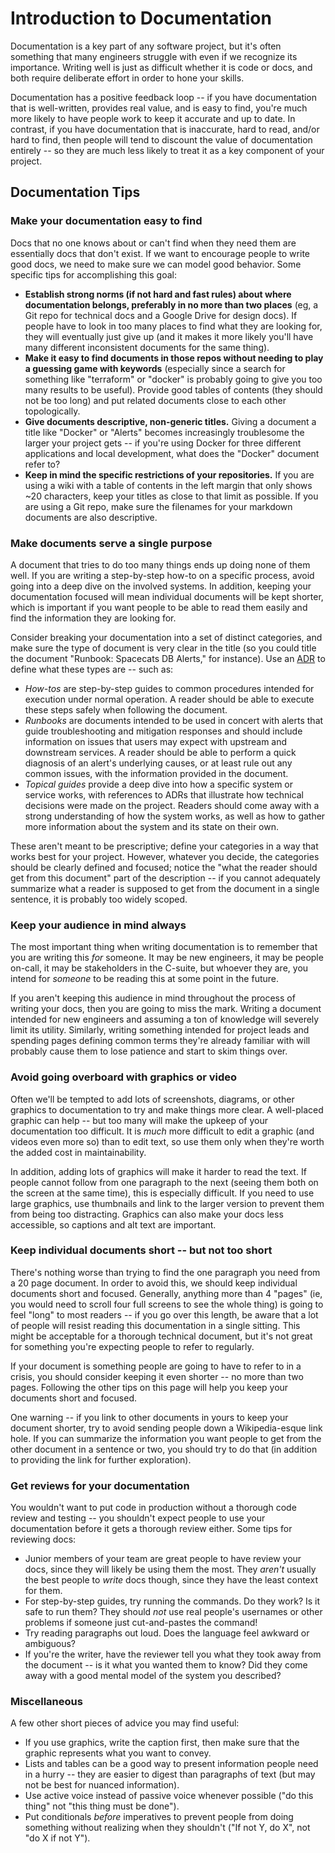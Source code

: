 # Introduction to Documentation

Documentation is a key part of any software project, but it's often
something that many engineers struggle with even if we recognize its
importance. Writing well is just as difficult whether it is code or
docs, and both require deliberate effort in order to hone your skills.

Documentation has a positive feedback loop -- if you have documentation
that is well-written, provides real value, and is easy to find, you're
much more likely to have people work to keep it accurate and up to date.
In contrast, if you have documentation that is inaccurate, hard to read,
and/or hard to find, then people will tend to discount the value of
documentation entirely -- so they are much less likely to treat it as a
key component of your project.

## Documentation Tips

### Make your documentation easy to find

Docs that no one knows about or can't find when they need them are
essentially docs that don't exist. If we want to encourage people to
write good docs, we need to make sure we can model good behavior. Some
specific tips for accomplishing this goal:

- **Establish strong norms (if not hard and fast rules) about where
  documentation belongs, preferably in no more than two places** (eg, a
  Git repo for technical docs and a Google Drive for design docs). If
  people have to look in too many places to find what they are looking
  for, they will eventually just give up (and it makes it more likely
  you'll have many different inconsistent documents for the same thing).
- **Make it easy to find documents in those repos without needing to play
  a guessing game with keywords** (especially since a search for something
  like "terraform" or "docker" is probably going to give you too many
  results to be useful). Provide good tables of contents (they should
  not be too long) and put related documents close to each other
  topologically.
- **Give documents descriptive, non-generic titles.** Giving a document a
  title like "Docker" or "Alerts" becomes increasingly troublesome the
  larger your project gets -- if you're using Docker for three different
  applications and local development, what does the "Docker" document
  refer to?
- **Keep in mind the specific restrictions of your repositories.** If you
  are using a wiki with a table of contents in the left margin that only
  shows ~20 characters, keep your titles as close to that limit as
  possible. If you are using a Git repo, make sure the filenames for your
  markdown documents are also descriptive.

### Make documents serve a single purpose

A document that tries to do too many things ends up doing none of them
well. If you are writing a step-by-step how-to on a specific process,
avoid going into a deep dive on the involved systems. In addition, keeping
your documentation focused will mean individual documents will be kept
shorter, which is important if you want people to be able to read them
easily and find the information they are looking for.

Consider breaking your documentation into a set of distinct categories,
and make sure the type of document is very clear in the title (so you
could title the document "Runbook: Spacecats DB Alerts," for instance).
Use an [ADR](./adr.md) to define what these types are -- such as:

- *How-tos* are step-by-step guides to common procedures intended for
  execution under normal operation. A reader should be able to execute
  these steps safely when following the document.
- *Runbooks* are documents intended to be used in concert with alerts
  that guide troubleshooting and mitigation responses and should include
  information on issues that users may expect with upstream and downstream
  services. A reader should be able to perform a quick diagnosis of an
  alert's underlying causes, or at least rule out any common issues, with
  the information provided in the document.
- *Topical guides* provide a deep dive into how a specific system or
  service works, with references to ADRs that illustrate how technical
  decisions were made on the project. Readers should come away with a
  strong understanding of how the system works, as well as how to gather
  more information about the system and its state on their own.

These aren't meant to be prescriptive; define your categories in a way
that works best for your project. However, whatever you decide, the
categories should be clearly defined and focused; notice the "what the
reader should get from this document" part of the description -- if you
cannot adequately summarize what a reader is supposed to get from the
document in a single sentence, it is probably too widely scoped.

### Keep your audience in mind always

The most important thing when writing documentation is to remember that
you are writing this *for* someone. It may be new engineers, it may
be people on-call, it may be stakeholders in the C-suite, but whoever they
are, you intend for *someone* to be reading this at some point in the
future.

If you aren't keeping this audience in mind throughout the process of writing
your docs, then you are going to miss the mark. Writing a document intended
for new engineers and assuming a ton of knowledge will severely limit its
utility. Similarly, writing something intended for project leads and
spending pages defining common terms they're already familiar with will
probably cause them to lose patience and start to skim things over.

### Avoid going overboard with graphics or video

Often we'll be tempted to add lots of screenshots, diagrams, or other
graphics to documentation to try and make things more clear. A well-placed
graphic can help -- but too many will make the upkeep of your documentation
too difficult. It is *much* more difficult to edit a graphic (and videos
even more so) than to edit text, so use them only when they're worth the
added cost in maintainability.

In addition, adding lots of graphics will make it harder to read the
text. If people cannot follow from one paragraph to the next (seeing them
both on the screen at the same time), this is especially difficult. If
you need to use large graphics, use thumbnails and link to the larger
version to prevent them from being too distracting. Graphics can also
make your docs less accessible, so captions and alt text are important.

### Keep individual documents short -- but not too short

There's nothing worse than trying to find the one paragraph you need from
a 20 page document. In order to avoid this, we should keep individual
documents short and focused. Generally, anything more than 4 "pages" (ie,
you would need to scroll four full screens to see the whole thing) is going
to feel "long" to most readers -- if you go over this length, be aware that
a lot of people will resist reading this documentation in a single sitting.
This might be acceptable for a thorough technical document, but it's not
great for something you're expecting people to refer to regularly.

If your document is something people are going to have to refer to in a
crisis, you should consider keeping it even shorter -- no more than two
pages. Following the other tips on this page will help you keep your
documents short and focused.

One warning -- if you link to other documents in yours to keep your
document shorter, try to avoid sending people down a Wikipedia-esque
link hole. If you can summarize the information you want people to get
from the other document in a sentence or two, you should try to do that
(in addition to providing the link for further exploration).

### Get reviews for your documentation

You wouldn't want to put code in production without a thorough code
review and testing -- you shouldn't expect people to use your documentation
before it gets a thorough review either. Some tips for reviewing docs:

- Junior members of your team are great people to have review your docs,
  since they will likely be using them the most. They *aren't* usually the
  best people to *write* docs though, since they have the least context
  for them.
- For step-by-step guides, try running the commands. Do they work? Is it
  safe to run them? They should *not* use real people's usernames or
  other problems if someone just cut-and-pastes the command!
- Try reading paragraphs out loud. Does the language feel awkward or
  ambiguous?
- If you're the writer, have the reviewer tell you what they took away
  from the document -- is it what you wanted them to know? Did they come
  away with a good mental model of the system you described?

### Miscellaneous

A few other short pieces of advice you may find useful:

- If you use graphics, write the caption first, then make sure that the
  graphic represents what you want to convey.
- Lists and tables can be a good way to present information people need
  in a hurry -- they are easier to digest than paragraphs of text (but
  may not be best for nuanced information).
- Use active voice instead of passive voice whenever possible ("do this
  thing" not "this thing must be done").
- Put conditionals *before* imperatives to prevent people from doing
  something without realizing when they shouldn't ("If not Y, do X", not
  "do X if not Y").
